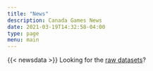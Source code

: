 ```yaml
---
title: "News"
description: Canada Games News
date: 2021-03-19T14:32:58-04:00
type: page
menu: main
---
```

{{< newsdata >}}
Looking for the [raw datasets](https://www.github.com/jyounker/niagara2022stories/tree/master/data/)?